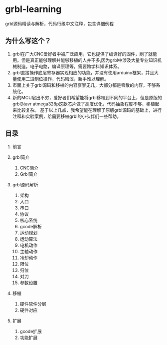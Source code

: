 # grbl-learning
grbl源码精读与解析，代码行级中文注释，包含详细例程

## 为什么写这个？
1. grbl在广大CNC爱好者中被广泛应用，它也提供了编译好的固件，刷了就能用。但是真正能够理解并能够移植的人并不多,因为grbl中涉及大量专业知识机械制造，电子电路，编译原理等，需要跨学科知识体系。
1. grbl直接操作底层寄存器实现相应的功能，并没有使用arduino框架，并且大量使用二进制位操作，代码晦涩，新手难以理解。
1. 市面上关于grbl源码和移植的内容寥寥无几，大部分都是零散的内容，不够系统化。
1. 新的MCU层出不穷，爱好者们希望能将grbl移植到不同的平台上，但是原版的grbl对avr atmega328p这款芯片做了高度优化，代码抽象程度不够，移植起来比较复杂。
基于以上几点，我希望能在理解了原版grbl源码的基础上，进行注释和实验案例，给需要移植grbl的小伙伴们一些帮助。


## 目录
1. 前言
1. grbl简介
    1. CNC简介
    1. Grbl简介

1. grbl源码解析
    1. 架构
    1. 入口
    1. 串口
    1. 协议
    1. 核心系统
    1. gcode解析
    1. 运动规划
    1. 运动算法
    1. 电机动作
    1. 主轴动作
    1. 冷却动作
    1. 限位
    1. 归位
    1. 对刀
    1. 参数设置

1. 移植
    1. 硬件软件分层
    1. 硬件对应

1. 扩展
    1. gcode扩展
    1. 功能扩展
